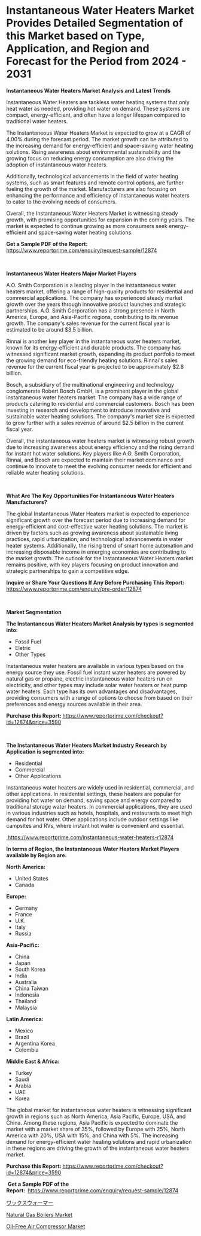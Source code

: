 <p><h1>Instantaneous Water Heaters Market Provides Detailed Segmentation of this Market based on Type, Application, and Region and Forecast for the Period from 2024 - 2031</h1></p><p><strong>Instantaneous Water Heaters Market Analysis and Latest Trends</strong></p>
<p><p>Instantaneous Water Heaters are tankless water heating systems that only heat water as needed, providing hot water on demand. These systems are compact, energy-efficient, and often have a longer lifespan compared to traditional water heaters.</p><p>The Instantaneous Water Heaters Market is expected to grow at a CAGR of 4.00% during the forecast period. The market growth can be attributed to the increasing demand for energy-efficient and space-saving water heating solutions. Rising awareness about environmental sustainability and the growing focus on reducing energy consumption are also driving the adoption of instantaneous water heaters.</p><p>Additionally, technological advancements in the field of water heating systems, such as smart features and remote control options, are further fueling the growth of the market. Manufacturers are also focusing on enhancing the performance and efficiency of instantaneous water heaters to cater to the evolving needs of consumers.</p><p>Overall, the Instantaneous Water Heaters Market is witnessing steady growth, with promising opportunities for expansion in the coming years. The market is expected to continue growing as more consumers seek energy-efficient and space-saving water heating solutions.</p></p>
<p><strong>Get a Sample PDF of the Report:&nbsp;</strong> <a href="https://www.reportprime.com/enquiry/request-sample/12874">https://www.reportprime.com/enquiry/request-sample/12874</a></p>
<p>&nbsp;</p>
<p><strong>Instantaneous Water Heaters Major Market Players</strong></p>
<p><p>A.O. Smith Corporation is a leading player in the instantaneous water heaters market, offering a range of high-quality products for residential and commercial applications. The company has experienced steady market growth over the years through innovative product launches and strategic partnerships. A.O. Smith Corporation has a strong presence in North America, Europe, and Asia-Pacific regions, contributing to its revenue growth. The company's sales revenue for the current fiscal year is estimated to be around $3.5 billion.</p><p>Rinnai is another key player in the instantaneous water heaters market, known for its energy-efficient and durable products. The company has witnessed significant market growth, expanding its product portfolio to meet the growing demand for eco-friendly heating solutions. Rinnai's sales revenue for the current fiscal year is projected to be approximately $2.8 billion.</p><p>Bosch, a subsidiary of the multinational engineering and technology conglomerate Robert Bosch GmbH, is a prominent player in the global instantaneous water heaters market. The company has a wide range of products catering to residential and commercial customers. Bosch has been investing in research and development to introduce innovative and sustainable water heating solutions. The company's market size is expected to grow further with a sales revenue of around $2.5 billion in the current fiscal year.</p><p>Overall, the instantaneous water heaters market is witnessing robust growth due to increasing awareness about energy efficiency and the rising demand for instant hot water solutions. Key players like A.O. Smith Corporation, Rinnai, and Bosch are expected to maintain their market dominance and continue to innovate to meet the evolving consumer needs for efficient and reliable water heating solutions.</p></p>
<p>&nbsp;</p>
<p><strong>What Are The Key Opportunities For Instantaneous Water Heaters Manufacturers?</strong></p>
<p><p>The global Instantaneous Water Heaters market is expected to experience significant growth over the forecast period due to increasing demand for energy-efficient and cost-effective water heating solutions. The market is driven by factors such as growing awareness about sustainable living practices, rapid urbanization, and technological advancements in water heater systems. Additionally, the rising trend of smart home automation and increasing disposable income in emerging economies are contributing to the market growth. The outlook for the Instantaneous Water Heaters market remains positive, with key players focusing on product innovation and strategic partnerships to gain a competitive edge.</p></p>
<p><strong>Inquire or Share Your Questions If Any Before Purchasing This Report:</strong> <a href="https://www.reportprime.com/enquiry/pre-order/12874">https://www.reportprime.com/enquiry/pre-order/12874</a></p>
<p>&nbsp;</p>
<p><strong>Market Segmentation</strong></p>
<p><strong>The Instantaneous Water Heaters Market Analysis by types is segmented into:</strong></p>
<p><ul><li>Fossil Fuel</li><li>Eletric</li><li>Other Types</li></ul></p>
<p><p>Instantaneous water heaters are available in various types based on the energy source they use. Fossil fuel instant water heaters are powered by natural gas or propane, electric instantaneous water heaters run on electricity, and other types may include solar water heaters or heat pump water heaters. Each type has its own advantages and disadvantages, providing consumers with a range of options to choose from based on their preferences and energy sources available in their area.</p></p>
<p><strong>Purchase this Report:&nbsp;</strong><a href="https://www.reportprime.com/checkout?id=12874&price=3590">https://www.reportprime.com/checkout?id=12874&price=3590</a></p>
<p>&nbsp;</p>
<p><strong>The Instantaneous Water Heaters Market Industry Research by Application is segmented into:</strong></p>
<p><ul><li>Residential</li><li>Commercial</li><li>Other Applications</li></ul></p>
<p><p>Instantaneous water heaters are widely used in residential, commercial, and other applications. In residential settings, these heaters are popular for providing hot water on demand, saving space and energy compared to traditional storage water heaters. In commercial applications, they are used in various industries such as hotels, hospitals, and restaurants to meet high demand for hot water. Other applications include outdoor settings like campsites and RVs, where instant hot water is convenient and essential.</p></p>
<p><a href="https://www.reportprime.com/instantaneous-water-heaters-r12874">&nbsp;https://www.reportprime.com/instantaneous-water-heaters-r12874</a></p>
<p><strong>In terms of Region, the Instantaneous Water Heaters Market Players available by Region are:</strong></p>
<p>
    <p> <strong> North America: </strong>
        <ul>
            <li>United States</li>
            <li>Canada</li>
        </ul>
        </p> 
    <p> <strong> Europe: </strong>
        <ul>
            <li>Germany</li>
            <li>France</li>
            <li>U.K.</li>
            <li>Italy</li>
            <li>Russia</li>
        </ul>
        </p> 
    <p> <strong> Asia-Pacific: </strong>
        <ul>
            <li>China</li>
            <li>Japan</li>
            <li>South Korea</li>
            <li>India</li>
            <li>Australia</li>
            <li>China Taiwan</li>
            <li>Indonesia</li>
            <li>Thailand</li>
            <li>Malaysia</li>
        </ul>
        </p> 
    <p> <strong> Latin America: </strong>
        <ul>
            <li>Mexico</li>
            <li>Brazil</li>
            <li>Argentina Korea</li>
            <li>Colombia</li>
        </ul>
        </p> 
    <p> <strong> Middle East & Africa: </strong>
        <ul>
            <li>Turkey</li>
            <li>Saudi</li>
            <li>Arabia</li>
            <li>UAE</li>
            <li>Korea</li>
        </ul>
    </p>
    </p>
<p><p>The global market for instantaneous water heaters is witnessing significant growth in regions such as North America, Asia Pacific, Europe, USA, and China. Among these regions, Asia Pacific is expected to dominate the market with a market share of 35%, followed by Europe with 25%, North America with 20%, USA with 15%, and China with 5%. The increasing demand for energy-efficient water heating solutions and rapid urbanization in these regions are driving the growth of the instantaneous water heaters market.</p></p>
<p><strong>Purchase this Report: </strong><a href="https://www.reportprime.com/checkout?id=12874&price=3590">https://www.reportprime.com/checkout?id=12874&price=3590</a></p>
<p>&nbsp;<strong>Get a Sample PDF of the Report:&nbsp;&nbsp;</strong><a href="https://www.reportprime.com/enquiry/request-sample/12874">https://www.reportprime.com/enquiry/request-sample/12874</a></p>
<p><strong></strong></p>
<p><p><a href="https://github.com/CloydAbbott2023/Market-Research-Report-List-1/blob/main/926156676072.md">ワックスウォーマー</a></p><p><a href="https://github.com/RichRobinson5/Market-Research-Report-List-5/blob/main/natural-gas-boilers-market.md">Natural Gas Boilers Market</a></p><p><a href="https://www.linkedin.com/pulse/oil-free-air-compressor-market-dynamics-2024-2031-also-kixic">Oil-Free Air Compressor Market</a></p></p>